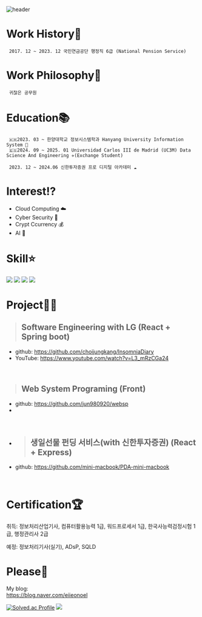 ![header](https://capsule-render.vercel.app/api?text=eiionoel&animation=fadeIn)
# Work History💼
     2017. 12 ~ 2023. 12 국민연금공단 행정직 6급 (National Pension Service)  
     
# Work Philosophy🧐 
     귀찮은 공무원

# Education📚
     🇰🇷2023. 03 ~ 한양대학교 정보시스템학과 Hanyang University Information System 🦁   
     🇪🇸2024. 09 ~ 2025. 01 Universidad Carlos III de Madrid (UC3M) Data Science And Engineering ✈️(Exchange Student)
     
     2023. 12 ~ 2024.06 신한투자증권 프로 디지털 아카데미 ☁️

# Interest⁉️
- Cloud Computing ☁️  
- Cyber Security 🔐
- Crypt Ccurrency 💰
- AI 🤖
  
# Skill⭐️
<img src="https://img.shields.io/badge/React-61DAFB?style=for-the-badge&logo=React&logoColor=white"> <img src="https://img.shields.io/badge/SpringBoot-6DB33F?style=for-the-badge&logo=Spring-Boot&logoColor=white"> <img src="https://img.shields.io/badge/C++-00599C?style=for-the-badge&logo=C%2B%2B&logoColor=white"/> <img src="https://img.shields.io/badge/Python-3776AB?style=for-the-badge&logo=Python&logoColor=white">
<br/>
# Project👨‍💻
> ## Software Engineering with LG (React + Spring boot)  
- github: https://github.com/choijungkang/InsomniaDiary  
- YouTube: https://www.youtube.com/watch?v=L3_mRzCGa24    

<br/>

> ## Web System Programing (Front)
- github: https://github.com/jun980920/websp
- 
<br/>

- > ## 생일선물 펀딩 서비스(with 신한투자증권) (React + Express)
- github: https://github.com/mini-macbook/PDA-mini-macbook    

<br/>

# Certification🏆
취득: 정보처리산업기사, 컴퓨터활용능력 1급, 워드프로세서 1급, 한국사능력검정시험 1급, 행정관리사 2급  

  
예정: 정보처리기사(실기), ADsP, SQLD  

# Please🙏

My blog:  
https://blog.naver.com/eiieonoel




        




[![Solved.ac Profile](http://mazassumnida.wtf/api/v2/generate_badge?boj=junusong12)](https://solved.ac/junusng12/)
<img src="https://github-readme-stats.vercel.app/api/top-langs/?username=NOEL-code&layout=compact"><br><br>



